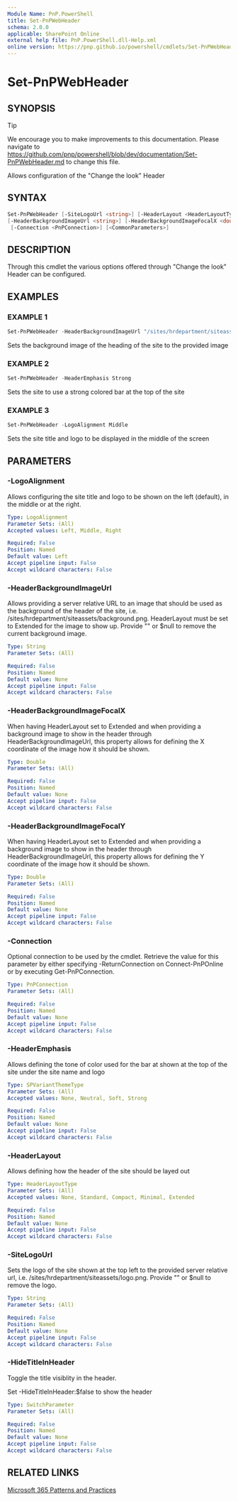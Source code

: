 ```yaml
---
Module Name: PnP.PowerShell
title: Set-PnPWebHeader
schema: 2.0.0
applicable: SharePoint Online
external help file: PnP.PowerShell.dll-Help.xml
online version: https://pnp.github.io/powershell/cmdlets/Set-PnPWebHeader.html
---
```

 
# Set-PnPWebHeader

## SYNOPSIS

> [!TIP]
> We encourage you to make improvements to this documentation. Please navigate to https://github.com/pnp/powershell/blob/dev/documentation/Set-PnPWebHeader.md to change this file.

Allows configuration of the "Change the look" Header

## SYNTAX

```powershell
Set-PnPWebHeader [-SiteLogoUrl <string>] [-HeaderLayout <HeaderLayoutType>] [-HeaderEmphasis <SPVariantThemeType>] [-HideTitleInHeader]
[-HeaderBackgroundImageUrl <string>] [-HeaderBackgroundImageFocalX <double>] [-HeaderBackgroundImageFocalY <double>] [-LogoAlignment <LogoAlignment>]
 [-Connection <PnPConnection>] [<CommonParameters>]
```

## DESCRIPTION
Through this cmdlet the various options offered through "Change the look" Header can be configured.

## EXAMPLES

### EXAMPLE 1
```powershell
Set-PnPWebHeader -HeaderBackgroundImageUrl "/sites/hrdepartment/siteassets/background.png" -HeaderLayout Extended
```

Sets the background image of the heading of the site to the provided image

### EXAMPLE 2
```powershell
Set-PnPWebHeader -HeaderEmphasis Strong
```

Sets the site to use a strong colored bar at the top of the site

### EXAMPLE 3
```powershell
Set-PnPWebHeader -LogoAlignment Middle
```

Sets the site title and logo to be displayed in the middle of the screen

## PARAMETERS

### -LogoAlignment
Allows configuring the site title and logo to be shown on the left (default), in the middle or at the right.

```yaml
Type: LogoAlignment
Parameter Sets: (All)
Accepted values: Left, Middle, Right

Required: False
Position: Named
Default value: Left
Accept pipeline input: False
Accept wildcard characters: False
```

### -HeaderBackgroundImageUrl
Allows providing a server relative URL to an image that should be used as the background of the header of the site, i.e. /sites/hrdepartment/siteassets/background.png. HeaderLayout must be set to Extended for the image to show up. Provide "" or $null to remove the current background image.

```yaml
Type: String
Parameter Sets: (All)

Required: False
Position: Named
Default value: None
Accept pipeline input: False
Accept wildcard characters: False
```

### -HeaderBackgroundImageFocalX
When having HeaderLayout set to Extended and when providing a background image to show in the header through HeaderBackgroundImageUrl, this property allows for defining the X coordinate of the image how it should be shown.

```yaml
Type: Double
Parameter Sets: (All)

Required: False
Position: Named
Default value: None
Accept pipeline input: False
Accept wildcard characters: False
```

### -HeaderBackgroundImageFocalY
When having HeaderLayout set to Extended and when providing a background image to show in the header through HeaderBackgroundImageUrl, this property allows for defining the Y coordinate of the image how it should be shown.

```yaml
Type: Double
Parameter Sets: (All)

Required: False
Position: Named
Default value: None
Accept pipeline input: False
Accept wildcard characters: False
```

### -Connection
Optional connection to be used by the cmdlet. Retrieve the value for this parameter by either specifying -ReturnConnection on Connect-PnPOnline or by executing Get-PnPConnection.

```yaml
Type: PnPConnection
Parameter Sets: (All)

Required: False
Position: Named
Default value: None
Accept pipeline input: False
Accept wildcard characters: False
```

### -HeaderEmphasis
Allows defining the tone of color used for the bar at shown at the top of the site under the site name and logo

```yaml
Type: SPVariantThemeType
Parameter Sets: (All)
Accepted values: None, Neutral, Soft, Strong

Required: False
Position: Named
Default value: None
Accept pipeline input: False
Accept wildcard characters: False
```

### -HeaderLayout
Allows defining how the header of the site should be layed out

```yaml
Type: HeaderLayoutType
Parameter Sets: (All)
Accepted values: None, Standard, Compact, Minimal, Extended

Required: False
Position: Named
Default value: None
Accept pipeline input: False
Accept wildcard characters: False
```

### -SiteLogoUrl
Sets the logo of the site shown at the top left to the provided server relative url, i.e. /sites/hrdepartment/siteassets/logo.png. Provide "" or $null to remove the logo.

```yaml
Type: String
Parameter Sets: (All)

Required: False
Position: Named
Default value: None
Accept pipeline input: False
Accept wildcard characters: False
```

### -HideTitleInHeader
Toggle the title visiblity in the header.

Set -HideTitleInHeader:$false to show the header

```yaml
Type: SwitchParameter
Parameter Sets: (All)

Required: False
Position: Named
Default value: None
Accept pipeline input: False
Accept wildcard characters: False
```

## RELATED LINKS

[Microsoft 365 Patterns and Practices](https://aka.ms/m365pnp)
